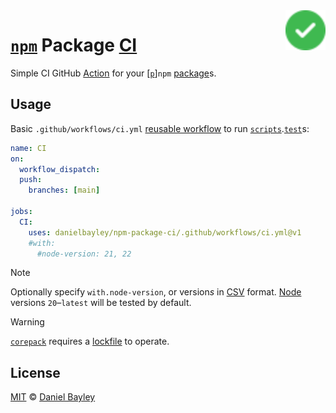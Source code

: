 <img alt="Check" src="packages/node--test-reporter-github/octicons/check-circle-fill-16.svg" align="right" width="64vw">

[`npm`] Package [CI]
====================
Simple CI GitHub [Action] for your [[`p`]]`npm` [package]s.

Usage
-----
Basic `.github/workflows/ci.yml` [reusable workflow] to run [`scripts`].[`test`]s:
~~~ yaml
name: CI
on:
  workflow_dispatch:
  push:
    branches: [main]

jobs:
  CI:
    uses: danielbayley/npm-package-ci/.github/workflows/ci.yml@v1
    #with:
      #node-version: 21, 22
~~~

> [!NOTE]
> Optionally specify `with.node-version`, or version*s* in [CSV] format.
> [Node] versions `20`–`latest` will be tested by default.

> [!WARNING]
> [`corepack`] requires a [lockfile] to operate.

License
-------
[MIT] © [Daniel Bayley]

[MIT]:                LICENSE.md
[Daniel Bayley]:      https://github.com/danielbayley

[node]:               https://nodejs.org/en/about/previous-releases#looking-for-latest-release-of-a-version-branch
[`corepack`]:         https://nodejs.org/api/corepack.html

[lockfile]:           https://pnpm.io/git#lockfiles
[`p`]:                https://pnpm.io
[`npm`]:              https://npmjs.com
[package]:            https://docs.npmjs.com/about-packages-and-modules
[`scripts`]:          https://docs.npmjs.com/cli/using-npm/scripts
[`test`]:             https://docs.npmjs.com/cli/using-npm/scripts#npm-test
[`publish`]:          https://docs.npmjs.com/cli/commands/npm-publish

[ci]:                 https://docs.github.com/actions/automating-builds-and-tests/about-continuous-integration
[action]:             https://github.com/features/actions
[reusable workflow]:  https://docs.github.com/actions/using-workflows/reusing-workflows

[csv]:                https://wikipedia.org/wiki/Comma-separated_values

